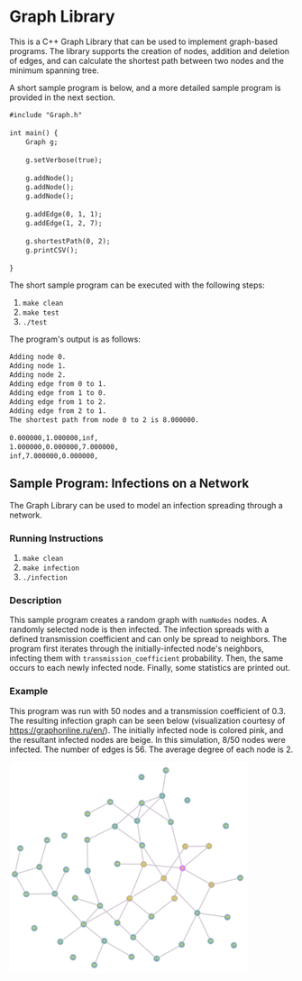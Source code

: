 # Graph Library

This is a C++ Graph Library that can be used to implement graph-based programs.
The library supports the creation of nodes, addition and deletion of edges, and can calculate the shortest path between two nodes and
the minimum spanning tree.

A short sample program is below, and a more detailed sample program is provided in the next section.
```
#include "Graph.h"

int main() {
    Graph g;

    g.setVerbose(true);

    g.addNode();
    g.addNode();
    g.addNode();

    g.addEdge(0, 1, 1);
    g.addEdge(1, 2, 7);

    g.shortestPath(0, 2);
    g.printCSV();

}
```
The short sample program can be executed with the following steps:
1. `make clean`
2. `make test`
3. `./test`

The program's output is as follows:

```
Adding node 0.
Adding node 1.
Adding node 2.
Adding edge from 0 to 1.
Adding edge from 1 to 0.
Adding edge from 1 to 2.
Adding edge from 2 to 1.
The shortest path from node 0 to 2 is 8.000000.

0.000000,1.000000,inf,
1.000000,0.000000,7.000000,
inf,7.000000,0.000000,
```


## Sample Program: Infections on a Network
The Graph Library can be used to model an infection spreading through a network.
### Running Instructions
1. `make clean`
2. `make infection`
3. `./infection`

### Description
This sample program creates a random graph with `numNodes` nodes.
A randomly selected node is then infected.
The infection spreads with a defined transmission coefficient and can only be spread to neighbors.
The program first iterates through the initially-infected node's neighbors, infecting them with `transmission_coefficient` probability.
Then, the same occurs to each newly infected node.
Finally, some statistics are printed out.

### Example
This program was run with 50 nodes and a transmission coefficient of 0.3.
The resulting infection graph can be seen below (visualization courtesy of https://graphonline.ru/en/).
The initially infected node is colored pink, and the resultant infected nodes are beige.
In this simulation, 8/50 nodes were infected.
The number of edges is 56.
The average degree of each node is 2.

<img src="network.png" alt="Infected Network" width="424" height="375">
